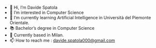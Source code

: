 - 👋 Hi, I’m Davide Spatola
- 👀 I’m interested in Computer Science 
- 🌱 I’m currently learning Artificial Intelligence in Università del Piemonte Orientale.
- 📚 Bachelor’s degree in Computer Science
- 📍 Currently based in Milan.
- 📫 How to reach me : davide.spatola000@gmail.com


